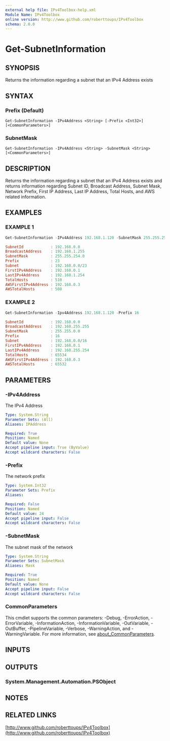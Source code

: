 ```yaml
---
external help file: IPv4Toolbox-help.xml
Module Name: IPv4Toolbox
online version: http://www.github.com/roberttoups/IPv4Toolbox
schema: 2.0.0
---
```


# Get-SubnetInformation

## SYNOPSIS
Returns the information regarding a subnet that an IPv4 Address exists

## SYNTAX

### Prefix (Default)
```
Get-SubnetInformation -IPv4Address <String> [-Prefix <Int32>] [<CommonParameters>]
```

### SubnetMask
```
Get-SubnetInformation -IPv4Address <String> -SubnetMask <String> [<CommonParameters>]
```

## DESCRIPTION
Returns the information regarding a subnet that an IPv4 Address exists and returns information regarding Subnet ID, Broadcast Address, Subnet Mask, Network Prefix, First IP Address, Last IP Address, Total Hosts, and AWS related information.

## EXAMPLES

### EXAMPLE 1
```powershell
Get-SubnetInformation -IPv4Address 192.168.1.120 -SubnetMask 255.255.254.0

SubnetId            : 192.168.0.0
BroadcastAddress    : 192.168.1.255
SubnetMask          : 255.255.254.0
Prefix              : 23
Subnet              : 192.168.0.0/23
FirstIPv4Address    : 192.168.0.1
LastIPv4Address     : 192.168.1.254
TotalHosts          : 510
AWSFirstIPv4Address : 192.168.0.3
AWSTotalHosts       : 508
```

### EXAMPLE 2
```powershell
Get-SubnetInformation -Ipv4Address 192.168.1.120 -Prefix 16

SubnetId            : 192.168.0.0
BroadcastAddress    : 192.168.255.255
SubnetMask          : 255.255.0.0
Prefix              : 16
Subnet              : 192.168.0.0/16
FirstIPv4Address    : 192.168.0.1
LastIPv4Address     : 192.168.255.254
TotalHosts          : 65534
AWSFirstIPv4Address : 192.168.0.3
AWSTotalHosts       : 65532
```

## PARAMETERS

### -IPv4Address
The IPv4 Address

```yaml
Type: System.String
Parameter Sets: (All)
Aliases: IPAddress

Required: True
Position: Named
Default value: None
Accept pipeline input: True (ByValue)
Accept wildcard characters: False
```

### -Prefix
The network prefix

```yaml
Type: System.Int32
Parameter Sets: Prefix
Aliases:

Required: False
Position: Named
Default value: 24
Accept pipeline input: False
Accept wildcard characters: False
```

### -SubnetMask
The subnet mask of the network

```yaml
Type: System.String
Parameter Sets: SubnetMask
Aliases: Mask

Required: True
Position: Named
Default value: None
Accept pipeline input: False
Accept wildcard characters: False
```

### CommonParameters
This cmdlet supports the common parameters: -Debug, -ErrorAction, -ErrorVariable, -InformationAction, -InformationVariable, -OutVariable, -OutBuffer, -PipelineVariable, -Verbose, -WarningAction, and -WarningVariable. For more information, see [about_CommonParameters](http://go.microsoft.com/fwlink/?LinkID=113216).

## INPUTS

## OUTPUTS

### System.Management.Automation.PSObject
## NOTES

## RELATED LINKS

[http://www.github.com/roberttoups/IPv4Toolbox](http://www.github.com/roberttoups/IPv4Toolbox)

